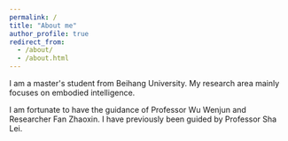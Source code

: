 ```yaml
---
permalink: /
title: "About me"
author_profile: true
redirect_from: 
  - /about/
  - /about.html
---
```


I am a master's student from Beihang University. My research area mainly focuses on embodied intelligence. 

I am fortunate to have the guidance of Professor Wu Wenjun and Researcher Fan Zhaoxin. I have previously been guided by Professor Sha Lei.
